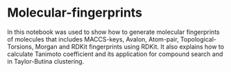 # Molecular-fingerprints
In this notebook was used to show how to generate molecular fingerprints  of molecules that includes MACCS-keys, Avalon, Atom-pair, 
Topological-Torsions, Morgan and RDKit fingerprints using RDKit. 
It also explains how to calculate Tanimoto coefficient and its application for compound search and in Taylor-Butina clustering.
